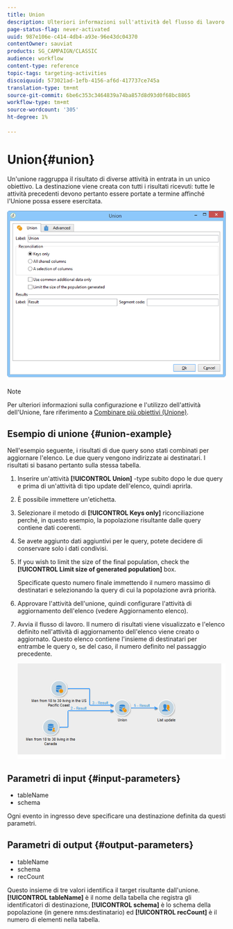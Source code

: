 ```yaml
---
title: Union
description: Ulteriori informazioni sull'attività del flusso di lavoro dell'Unione
page-status-flag: never-activated
uuid: 987e106e-c414-4db4-a93e-96e43dc04370
contentOwner: sauviat
products: SG_CAMPAIGN/CLASSIC
audience: workflow
content-type: reference
topic-tags: targeting-activities
discoiquuid: 573021ad-1efb-4156-af6d-417737ce745a
translation-type: tm+mt
source-git-commit: 6be6c353c3464839a74ba857d8d93d0f68bc8865
workflow-type: tm+mt
source-wordcount: '305'
ht-degree: 1%

---
```



# Union{#union}

Un&#39;unione raggruppa il risultato di diverse attività in entrata in un unico obiettivo. La destinazione viene creata con tutti i risultati ricevuti: tutte le attività precedenti devono pertanto essere portate a termine affinché l&#39;Unione possa essere esercitata.

![](assets/s_user_segmentation_union.png)

>[!NOTE]
>
>Per ulteriori informazioni sulla configurazione e l&#39;utilizzo dell&#39;attività dell&#39;Unione, fare riferimento a [Combinare più obiettivi (Unione)](../../workflow/using/targeting-data.md#combining-several-targets--union-).

## Esempio di unione {#union-example}

Nell&#39;esempio seguente, i risultati di due query sono stati combinati per aggiornare l&#39;elenco. Le due query vengono indirizzate ai destinatari. I risultati si basano pertanto sulla stessa tabella.

1. Inserire un&#39;attività **[!UICONTROL Union]** -type subito dopo le due query e prima di un&#39;attività di tipo update dell&#39;elenco, quindi aprirla.
1. È possibile immettere un&#39;etichetta.
1. Selezionare il metodo di **[!UICONTROL Keys only]** riconciliazione perché, in questo esempio, la popolazione risultante dalle query contiene dati coerenti.
1. Se avete aggiunto dati aggiuntivi per le query, potete decidere di conservare solo i dati condivisi.
1. If you wish to limit the size of the final population, check the **[!UICONTROL Limit size of generated population]** box.

   Specificate questo numero finale immettendo il numero massimo di destinatari e selezionando la query di cui la popolazione avrà priorità.

1. Approvare l&#39;attività dell&#39;unione, quindi configurare l&#39;attività di aggiornamento dell&#39;elenco (vedere Aggiornamento [](../../workflow/using/list-update.md)elenco).
1. Avvia il flusso di lavoro. Il numero di risultati viene visualizzato e l&#39;elenco definito nell&#39;attività di aggiornamento dell&#39;elenco viene creato o aggiornato. Questo elenco contiene l&#39;insieme di destinatari per entrambe le query o, se del caso, il numero definito nel passaggio precedente.

   ![](assets/union_example.png)

## Parametri di input {#input-parameters}

* tableName
* schema

Ogni evento in ingresso deve specificare una destinazione definita da questi parametri.

## Parametri di output {#output-parameters}

* tableName
* schema
* recCount

Questo insieme di tre valori identifica il target risultante dall&#39;unione. **[!UICONTROL tableName]** è il nome della tabella che registra gli identificatori di destinazione, **[!UICONTROL schema]** è lo schema della popolazione (in genere nms:destinatario) ed **[!UICONTROL recCount]** è il numero di elementi nella tabella.
